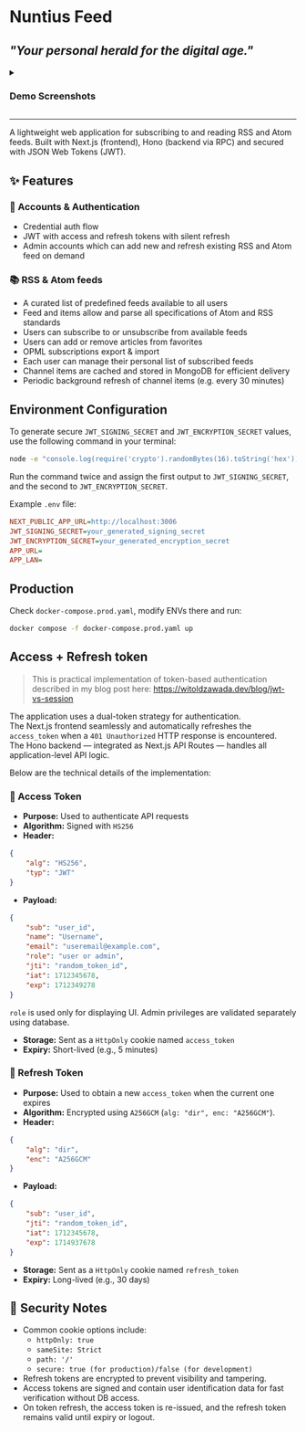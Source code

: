# Nuntius Feed

## ***"Your personal herald for the digital age."***

<details>
<summary>

### Demo Screenshots

</summary> 

Landing Page:
![Admin Landing Page][Admin Landing Page]

Subscribed Feeds:
![Subscribed Feeds][Subscribed Feeds]

Single Feed:
![Single Feed][Single Feed]

All Articles:
![All Articles][All Articles]

Favorite Articles:
![Favorite Articles][Favorite Articles]

Admin Dashboard:
![Admin Dash1][Admin Dash1]
![Admin Dash2][Admin Dash2]

[Admin Landing Page]: ./screenshots/admin_landing.png "Admin Landing Page"
[Subscribed Feeds]: ./screenshots/sub_feeds.png "Subscribed Feeds"
[Single Feed]: ./screenshots/single_feed.png "Single Feed"
[All Articles]: ./screenshots/all_articles.png "All Articles"
[Favorite Articles]: ./screenshots/fav_articles.png "Favorite Articles"
[Admin Dash1]: ./screenshots/admin_dash1.png "Admin Dash1"
[Admin Dash2]: ./screenshots/admin_dash2.png "Admin Dash2"

...and many more!
  
</details>

<hr>

A lightweight web application for subscribing to and reading RSS and Atom feeds.
Built with Next.js (frontend), Hono (backend via RPC) and secured with JSON Web Tokens (JWT).

## ✨ Features
### 🧑 Accounts & Authentication
- Credential auth flow
- JWT with access and refresh tokens with silent refresh
- Admin accounts which can add new and refresh existing RSS and Atom feed on demand

### 📚 RSS & Atom feeds
- A curated list of predefined feeds available to all users
- Feed and items allow and parse all specifications of Atom and RSS standards
- Users can subscribe to or unsubscribe from available feeds
- Users can add or remove articles from favorites
- OPML subscriptions export & import
- Each user can manage their personal list of subscribed feeds
- Channel items are cached and stored in MongoDB for efficient delivery
- Periodic background refresh of channel items (e.g. every 30 minutes)

## Environment Configuration
To generate secure ``JWT_SIGNING_SECRET`` and ``JWT_ENCRYPTION_SECRET`` values, use the following command in your terminal:

```bash
node -e "console.log(require('crypto').randomBytes(16).toString('hex'))"
```

Run the command twice and assign the first output to ``JWT_SIGNING_SECRET``, and the second to ``JWT_ENCRYPTION_SECRET``.

Example ``.env`` file:
```ini
NEXT_PUBLIC_APP_URL=http://localhost:3006
JWT_SIGNING_SECRET=your_generated_signing_secret
JWT_ENCRYPTION_SECRET=your_generated_encryption_secret
APP_URL=
APP_LAN=
```

## Production

Check ``docker-compose.prod.yaml``, modify ENVs there and run:

```bash
docker compose -f docker-compose.prod.yaml up
```

## Access + Refresh token

> This is practical implementation of token-based authentication described in my blog post here:
> https://witoldzawada.dev/blog/jwt-vs-session 

The application uses a dual-token strategy for authentication.  
The Next.js frontend seamlessly and automatically refreshes the `access_token` when a `401 Unauthorized` HTTP response is encountered.  
The Hono backend — integrated as Next.js API Routes — handles all application-level API logic.

Below are the technical details of the implementation:

### 🔑 Access Token

- **Purpose:** Used to authenticate API requests
- **Algorithm:** Signed with ``HS256``
- **Header:** 
```json
{
    "alg": "HS256",
    "typ": "JWT"
}
```
- **Payload:** 
```json
{
    "sub": "user_id",
    "name": "Username",
    "email": "useremail@example.com",
    "role": "user or admin",
    "jti": "random_token_id",
    "iat": 1712345678,
    "exp": 1712349278
}
```

``role`` is used only for displaying UI. Admin privileges are validated separately using database.

- **Storage:** Sent as a ``HttpOnly`` cookie named ``access_token``
- **Expiry:** Short-lived (e.g., 5 minutes)

### 🔐 Refresh Token

- **Purpose:** Used to obtain a new ``access_token`` when the current one expires
- **Algorithm:** Encrypted using ``A256GCM`` (``alg: "dir", enc: "A256GCM"``).
- **Header:** 
```json
{
    "alg": "dir",
    "enc": "A256GCM"
}
```
- **Payload:** 
```json
{
    "sub": "user_id",
    "jti": "random_token_id",
    "iat": 1712345678,
    "exp": 1714937678
}
```
- **Storage:** Sent as a ``HttpOnly`` cookie named ``refresh_token``
- **Expiry:** Long-lived (e.g., 30 days)

## 🔐 Security Notes
- Common cookie options include:
    - ``httpOnly: true``
    - ``sameSite: Strict``
    - ``path: '/'``
    - ``secure: true (for production)/false (for development)``
- Refresh tokens are encrypted to prevent visibility and tampering.
- Access tokens are signed and contain user identification data for fast verification without DB access.
- On token refresh, the access token is re-issued, and the refresh token remains valid until expiry or logout.